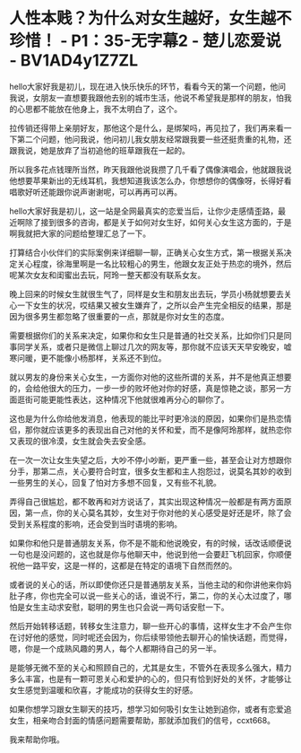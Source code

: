 # 人性本贱？为什么对女生越好，女生越不珍惜！ - P1：35-无字幕2 - 楚儿恋爱说 - BV1AD4y1Z7ZL

hello大家好我是初儿，现在进入快乐快乐的环节，看看今天的第一个问题，他问我说，女朋友一直想要我跟他去别的城市生活，他说不希望我是那样的朋友，怕我的心思都不能放在他身上，我不太明白了，这个。

拉传销还得带上亲朋好友，那他这个是什么，是绑架吗，再见拉了，我们再来看一下第二个问题，他问我说，他问初儿我女朋友经常跟我要一些还挺贵重的礼物，还跟我说，她是放弃了当初追他的班草跟我在一起的。

所以我多花点钱理所当然，昨天我跟他说我攒了几千看了偶像演唱会，他就跟我说他想要苹果新出的无线耳机，我想知道我该怎么办，你想想你的偶像呀，长得好看唱歌好听还能跟你说声谢谢呢，可以再再可以再。

hello大家好我是初儿，这一站是全网最真实的恋爱当后，让你少走感情歪路，最近啊除了接到很多的咨询，都是关于如何对女生好，如何关心女生这方面的，于是啊我就把大家的问题给整理汇总了一下。

打算结合小伙伴们的实际案例来详细聊一聊，正确关心女生方式，第一根据关系决定关心程度，徐海里啊是一名比较粗心的男生，他跟女友正处于热恋的境外，然后呢某次女友和闺蜜出去玩，阿玲一整天都没有联系女友。

晚上回来的时候女生就很生气了，同样是女生和朋友出去玩，学员小杨就想要去关心一下女生的状况，哎结果又被女生嫌弃了，之所以会产生完全相反的结果，那是因为很多男生都忽略了很重要的一点，那就是你对女生的态度。

需要根据你们的关系来决定，如果你和女生只是普通的社交关系，比如你们只是同事同学关系，或者只是微信上聊过几次的网友等，那你就不应该天天早安晚安，嘘寒问暖，更不能像小杨那样，关系还不到位。

就以男友的身份来关心女生，一方面你对他的这些所谓的关系，并不是他真正想要的，会给他很大的压力，一步一步的败坏他对你的好感，真是惊艳之谈，那另一方面逛街可能更能性表达，这种情况下他就很难再分心的聊你了。

这也是为什么你给他发消息，他表现的能比平时更冷淡的原因，如果你们是热恋情侣，那你就应该更多的表现出自己对他的关怀和爱，而不是像阿玲那样，就热恋你又表现的很冷漠，女生就会失去安全感。

在一次一次让女生失望之后，大吵不停小吵断，更严重一些，甚至会让对方想跟你分手，那第二点，关心要符合时宜，很多女生都和主人抱怨过，说莫名其妙的收到一些男生的关心，回复了怕对方多想不回复，又有些不礼貌。

弄得自己很尴尬，都不敢再和对方说话了，其实出现这种情况一般都是有两方面原因，第一点，你的关心莫名其妙，女生对于你对他的关心感受是好还是坏，除了会受到关系程度的影响，还会受到当时语境的影响。

如果你和他只是普通朋友关系，你不是不能和他说晚安，有的时候，话改话顺便说一句也是没问题的，这也就是你与他聊天中，他说到他一会要赶飞机回家，你顺便祝他一路平安，这是一样的，这都是在特定的语境下自然而然的。

或者说的关心的话，所以即使你还只是普通朋友关系，当他主动的和你讲他来你妈肚子疼，你也完全可以说一些关心的话，谁说不行，第二，你的关心太过度了，哪怕是女生主动求安慰，聪明的男生也只会说一两句话安慰一下。

然后开始转移话题，转移女生注意力，聊一些开心的事情，这样女生才不会产生你在讨好他的感觉，同时呢还会因为，你后续带领他去聊开心的愉快话题，而觉得，嗯，你是一个成熟风趣的男人，每个人都期待自己的另一半。

是能够无微不至的关心和照顾自己的，尤其是女生，不管外在表现多么强大，精力多么丰富，也是有一颗可恩关心和爱护的心的，但只有恰到好处的关怀，才能够让女生感觉到温暖和欣喜，才能成功的获得女生的好感。

如果你想学习跟女生聊天的技巧，想学习如何吸引女生让她到追你，或者有恋爱追女生，相亲吻合封面的情感问题需要帮助，那就添加我们的信号，ccxt668。

我来帮助你哦。